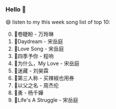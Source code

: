 

### Hello 👋

😄 listen to my this week song list of top 10:

0. 🌈卷睫盼 - 万玲琳
1. 🌈Daydream - 宋岳庭
2. 🌈Love Song - 宋岳庭
3. 🌈四季予你 - 程响
4. 🌈为什么，My Love - 宋岳庭
5. 🌈迷藏 - 刘昊霖
6. 🌈第三人称 - 买辣椒也用券
7. 🌈以父之名 - 周杰伦
8. 🌈勇 - 杨千嬅
9. 🌈Life's A Struggle - 宋岳庭

